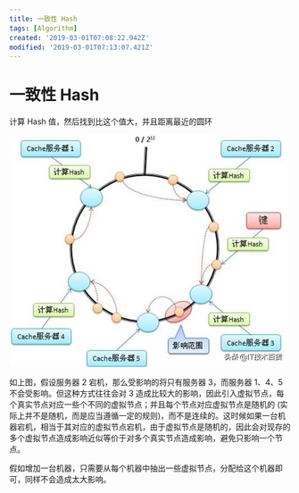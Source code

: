 ```yaml
---
title: 一致性 Hash
tags: [Algorithm]
created: '2019-03-01T07:08:22.942Z'
modified: '2019-03-01T07:13:07.421Z'
---
```


# 一致性 Hash
计算 Hash 值，然后找到比这个值大，并且距离最近的圆环

<img src="../attachments/consistent-hash.jpg">

如上图，假设服务器 2 宕机，那么受影响的将只有服务器 3，而服务器 1、4、5 不会受影响。但这种方式往往会对 3 造成比较大的影响，因此引入虚拟节点，每个真实节点对应一些个不同的虚拟节点；并且每个节点对应虚拟节点是随机的 (实际上并不是随机，而是应当遵循一定的规则)，而不是连续的。这时候如果一台机器宕机，相当于其对应的虚拟节点宕机，由于虚拟节点是随机的，因此会对现存的多个虚拟节点造成影响近似等价于对多个真实节点造成影响，避免只影响一个节点。

假如增加一台机器，只需要从每个机器中抽出一些虚拟节点，分配给这个机器即可，同样不会造成太大影响。
